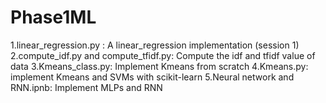 # Phase1ML
1.linear_regression.py : A linear_regression implementation (session 1)
2.compute_idf.py and compute_tfidf.py: Compute the idf and tfidf value of data
3.Kmeans_class.py: Implement Kmeans from scratch
4.Kmeans.py: implement Kmeans and SVMs with scikit-learn
5.Neural network and RNN.ipnb: Implement MLPs and RNN
